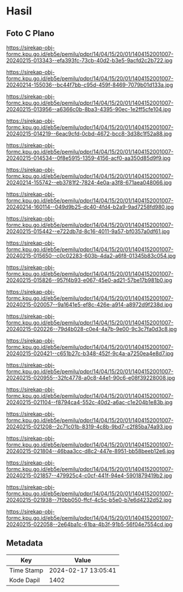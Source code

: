 # Hasil

## Foto C Plano

https://sirekap-obj-formc.kpu.go.id/eb5e/pemilu/pdpr/14/04/15/20/01/1404152001007-20240215-013343--efa393fc-73cb-40d2-b3e5-9acfd2c2b722.jpg

https://sirekap-obj-formc.kpu.go.id/eb5e/pemilu/pdpr/14/04/15/20/01/1404152001007-20240214-155036--bc44f7bb-c95d-459f-8469-7079b01d133a.jpg

https://sirekap-obj-formc.kpu.go.id/eb5e/pemilu/pdpr/14/04/15/20/01/1404152001007-20240215-013956--a6366c0b-8ba3-4395-90ec-1e2ff5cfe104.jpg

https://sirekap-obj-formc.kpu.go.id/eb5e/pemilu/pdpr/14/04/15/20/01/1404152001007-20240215-014219--6eac9cfd-0cbd-4672-bcc8-3d38c1f52a88.jpg

https://sirekap-obj-formc.kpu.go.id/eb5e/pemilu/pdpr/14/04/15/20/01/1404152001007-20240215-014534--0f8e5915-1359-4156-acf0-aa350d85d9f9.jpg

https://sirekap-obj-formc.kpu.go.id/eb5e/pemilu/pdpr/14/04/15/20/01/1404152001007-20240214-155742--eb3781f2-7824-4e0a-a3f8-671aea048066.jpg

https://sirekap-obj-formc.kpu.go.id/eb5e/pemilu/pdpr/14/04/15/20/01/1404152001007-20240214-160114--049d9b25-dc40-4fd4-b2a9-9ad7258fd980.jpg

https://sirekap-obj-formc.kpu.go.id/eb5e/pemilu/pdpr/14/04/15/20/01/1404152001007-20240215-015442--e722db7d-8c16-4011-9a57-bf0357a0df61.jpg

https://sirekap-obj-formc.kpu.go.id/eb5e/pemilu/pdpr/14/04/15/20/01/1404152001007-20240215-015650--c0c02283-603b-4da2-a6f8-01345b83c054.jpg

https://sirekap-obj-formc.kpu.go.id/eb5e/pemilu/pdpr/14/04/15/20/01/1404152001007-20240215-015826--957f4b93-e067-45e0-ad21-57be17b981b0.jpg

https://sirekap-obj-formc.kpu.go.id/eb5e/pemilu/pdpr/14/04/15/20/01/1404152001007-20240215-020057--9a1641e5-ef8c-426e-a914-a8972d9f238d.jpg

https://sirekap-obj-formc.kpu.go.id/eb5e/pemilu/pdpr/14/04/15/20/01/1404152001007-20240215-020226--79d4b028-c0e4-4a7b-9e00-9c3c7fa0d3c8.jpg

https://sirekap-obj-formc.kpu.go.id/eb5e/pemilu/pdpr/14/04/15/20/01/1404152001007-20240215-020421--c651b27c-b348-452f-9c4a-a7250ea4e8d7.jpg

https://sirekap-obj-formc.kpu.go.id/eb5e/pemilu/pdpr/14/04/15/20/01/1404152001007-20240215-020955--32fc4778-a0c8-44e1-90c6-e08f39228008.jpg

https://sirekap-obj-formc.kpu.go.id/eb5e/pemilu/pdpr/14/04/15/20/01/1404152001007-20240215-021104--f8794ca4-552c-40d2-a6ac-c1e204b1e83b.jpg

https://sirekap-obj-formc.kpu.go.id/eb5e/pemilu/pdpr/14/04/15/20/01/1404152001007-20240215-021208--2c71c01b-8319-4c8b-9bd7-c2f85ba74a93.jpg

https://sirekap-obj-formc.kpu.go.id/eb5e/pemilu/pdpr/14/04/15/20/01/1404152001007-20240215-021804--46baa3cc-d8c2-447e-8951-bb58beeb12e6.jpg

https://sirekap-obj-formc.kpu.go.id/eb5e/pemilu/pdpr/14/04/15/20/01/1404152001007-20240215-021857--479925c4-c0cf-441f-94e4-5901879419b2.jpg

https://sirekap-obj-formc.kpu.go.id/eb5e/pemilu/pdpr/14/04/15/20/01/1404152001007-20240215-021938--7f0bb050-ffcf-4c5c-b5e0-b7e6d4232d52.jpg

https://sirekap-obj-formc.kpu.go.id/eb5e/pemilu/pdpr/14/04/15/20/01/1404152001007-20240215-022058--2e64ba1c-61ba-4b3f-91b5-56f04e7554cd.jpg


## Metadata

| Key        | Value               |
| ---------- | ------------------- |
| Time Stamp | 2024-02-17 13:05:41 |
| Kode Dapil | 1402                |



